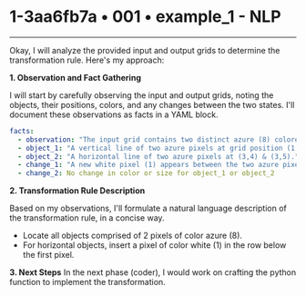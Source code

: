 # 1-3aa6fb7a • 001 • example_1 - NLP

---
Okay, I will analyze the provided input and output grids to determine the transformation rule. Here's my approach:

**1. Observation and Fact Gathering**

I will start by carefully observing the input and output grids, noting the objects, their positions, colors, and any changes between the two states. I'll document these observations as facts in a YAML block.



```yaml
facts:
  - observation: "The input grid contains two distinct azure (8) colored objects."
  - object_1: "A vertical line of two azure pixels at grid position (1,1) & (2,1) (row, col)."
  - object_2: "A horizontal line of two azure pixels at (3,4) & (3,5)."
  - change_1: "A new white pixel (1) appears between the two azure pixels of object_2 at (4,4)."
  - change_2: No change in color or size for object_1 or object_2
```



**2. Transformation Rule Description**

Based on my observations, I'll formulate a natural language description of the transformation rule, in a concise way.
*   Locate all objects comprised of 2 pixels of color azure (8).
*   For horizontal objects, insert a pixel of color white (1) in the row below the first pixel.

**3. Next Steps**
In the next phase (coder), I would work on crafting the python function to implement the transformation.


